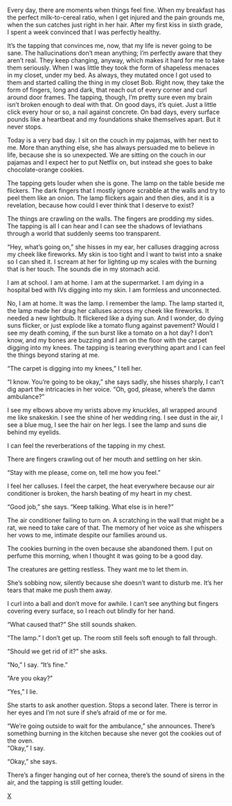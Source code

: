 Every day, there are moments when things feel fine. When my breakfast has the perfect milk-to-cereal ratio, when I get injured and the pain grounds me, when the sun catches just right in her hair. After my first kiss in sixth grade, I spent a week convinced that I was perfectly healthy. 

It’s the tapping that convinces me, now, that my life is never going to be sane. The hallucinations don’t mean anything; I’m perfectly aware that they aren’t real. They keep changing, anyway, which makes it hard for me to take them seriously. When I was little they took the form of shapeless menaces in my closet, under my bed. As always, they mutated once I got used to them and started calling the thing in my closet Bob. Right now, they take the form of fingers, long and dark, that reach out of every corner and curl around door frames. The tapping, though, I’m pretty sure even my brain isn’t broken enough to deal with that. On good days, it’s quiet. Just a little click every hour or so, a nail against concrete. On bad days, every surface pounds like a heartbeat and my foundations shake themselves apart. But it never stops.

Today is a very bad day. I sit on the couch in my pajamas, with her next to me. More than anything else, she has always persuaded me to believe in life, because she is so unexpected. We are sitting on the couch in our pajamas and I expect her to put Netflix on, but instead she goes to bake chocolate-orange cookies.

The tapping gets louder when she is gone. The lamp on the table beside me flickers. The dark fingers that I mostly ignore scrabble at the walls and try to peel them like an onion. The lamp flickers again and then dies, and it is a revelation, because how could I ever think that I deserve to exist? 

The things are crawling on the walls. The fingers are prodding my sides. The tapping is all I can hear and I can see the shadows of leviathans through a world that suddenly seems too transparent. 

“Hey, what’s going on,” she hisses in my ear, her calluses dragging across my cheek like fireworks. My skin is too tight and I want to twist into a snake so I can shed it. I scream at her for lighting up my scales with the burning that is her touch. The sounds die in my stomach acid.

I am at school. I am at home. I am at the supermarket. I am dying in a hospital bed with IVs digging into my skin. I am formless and unconnected.

No, I am at home. It was the lamp. I remember the lamp. The lamp started it, the lamp made her drag her calluses across my cheek like fireworks. It needed a new lightbulb. It flickered like a dying sun. And I wonder, do dying suns flicker, or just explode like a tomato flung against pavement? Would I see my death coming, if the sun burst like a tomato on a hot day? I don’t know, and my bones are buzzing and I am on the floor with the carpet digging into my knees. The tapping is tearing everything apart and I can feel the things beyond staring at me. 

“The carpet is digging into my knees,” I tell her. 

“I know. You’re going to be okay,” she says sadly, she hisses sharply, I can’t dig apart the intricacies in her voice. “Oh, god, please, where’s the damn ambulance?”

I see my elbows above my wrists above my knuckles, all wrapped around me like snakeskin. I see the shine of her wedding ring. I see dust in the air, I see a blue mug, I see the hair on her legs. I see the lamp and suns die behind my eyelids.

I can feel the reverberations of the tapping in my chest. 

There are fingers crawling out of her mouth and settling on her skin. 

“Stay with me please, come on, tell me how you feel.”

I feel her calluses. I feel the carpet, the heat everywhere because our air conditioner is broken, the harsh beating of my heart in my chest.

“Good job,” she says. “Keep talking. What else is in here?”

The air conditioner failing to turn on. A scratching in the wall that might be a rat, we need to take care of that. The memory of her voice as she whispers her vows to me, intimate despite our families around us.   

The cookies burning in the oven because she abandoned them. I put on perfume this morning, when I thought it was going to be a good day. 

The creatures are getting restless. They want me to let them in.

She’s sobbing now, silently because she doesn’t want to disturb me. It’s her tears that make me push them away.

I curl into a ball and don’t move for awhile. I can’t see anything but fingers covering every surface, so I reach out blindly for her hand.

“What caused that?” She still sounds shaken. 

“The lamp.” I don’t get up. The room still feels soft enough to fall through. 

“Should we get rid of it?” she asks. 

“No,” I say. “It’s fine.” 

“Are you okay?” 

“Yes,” I lie. 

She starts to ask another question. Stops a second later. There is terror in her eyes and I’m not sure if she’s afraid of me or for me. 

“We’re going outside to wait for the ambulance,” she announces. There’s something burning in the kitchen because she never got the cookies out of the oven.   
 “Okay,” I say. 

“Okay,” she says. 

There’s a finger hanging out of her cornea, there’s the sound of sirens in the air, and the tapping is still getting louder. 

[X](https://www.reddit.com/r/MantisShrimpWrites/)